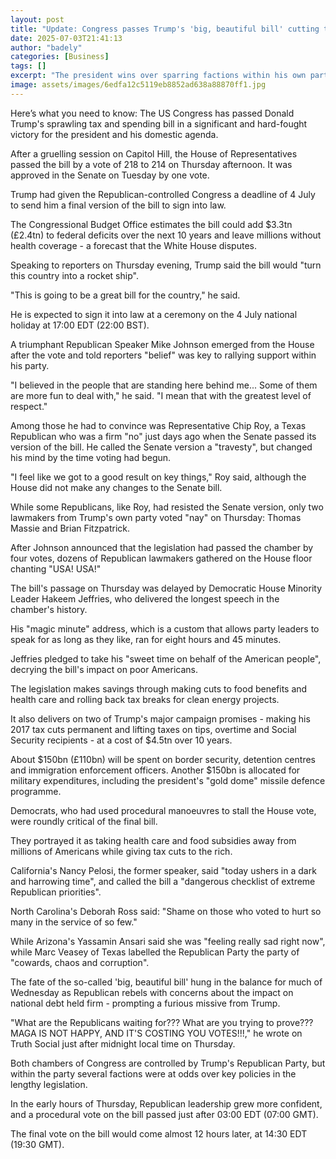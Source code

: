 ```yaml
---
layout: post
title: "Update: Congress passes Trump's 'big, beautiful bill' cutting taxes and spending"
date: 2025-07-03T21:41:13
author: "badely"
categories: [Business]
tags: []
excerpt: "The president wins over sparring factions within his own party to get the bill passed after months of wrangling."
image: assets/images/6edfa12c5119eb8852ad638a88870ff1.jpg
---
```


Here’s what you need to know: The US Congress has passed Donald Trump's sprawling tax and spending bill in a significant and hard-fought victory for the president and his domestic agenda.

After a gruelling session on Capitol Hill, the House of Representatives passed the bill by a vote of 218 to 214 on Thursday afternoon. It was approved in the Senate on Tuesday by one vote.   

Trump had given the Republican-controlled Congress a deadline of 4 July to send him a final version of the bill to sign into law.

The Congressional Budget Office estimates the bill could add $3.3tn (£2.4tn)  to federal deficits over the next 10 years and leave millions without health coverage - a forecast that the White House disputes.

Speaking to reporters on Thursday evening, Trump said the bill would "turn this country into a rocket ship".

"This is going to be a great bill for the country," he said.

He is expected to sign it into law at a ceremony on the 4 July national holiday at 17:00 EDT (22:00 BST).

A triumphant Republican Speaker Mike Johnson emerged from the House after the vote and told reporters "belief" was key to rallying support within his party.

"I believed in the people that are standing here behind me... Some of them are more fun to deal with," he said. "I mean that with the greatest level of respect."

Among those he had to convince was Representative Chip Roy, a Texas Republican who was a firm "no" just days ago when the Senate passed its version of the bill. He called the Senate version a "travesty", but changed his mind by the time voting had begun.

"I feel like we got to a good result on key things," Roy said, although the House did not make any changes to the Senate bill.

While some  Republicans, like Roy, had resisted the Senate version, only two lawmakers from Trump's own party voted "nay" on Thursday: Thomas Massie and Brian Fitzpatrick.

After Johnson announced that the legislation had passed the chamber by four votes, dozens of Republican lawmakers gathered on the House floor chanting "USA! USA!"

The bill's passage on Thursday was delayed by Democratic House Minority Leader Hakeem Jeffries, who delivered the longest speech in the chamber's history.

His "magic minute" address, which is a custom that allows party leaders to speak for as long as they like, ran for eight hours and 45 minutes.

Jeffries pledged to take his "sweet time on behalf of the American people", decrying  the bill's impact on poor Americans.

The legislation makes savings through making cuts to food benefits and health care and rolling back tax breaks for clean energy projects.

It also delivers on two of Trump's major campaign promises - making his 2017 tax cuts permanent and lifting taxes on tips, overtime and Social Security recipients - at a cost of $4.5tn over 10 years.

About $150bn (£110bn) will be spent on border security, detention centres and immigration enforcement officers. Another $150bn is allocated for military expenditures, including the president's "gold dome" missile defence programme.

Democrats, who had used procedural manoeuvres to stall the House vote, were roundly critical of the final bill. 

They portrayed it as taking health care and food subsidies away from millions of Americans while giving tax cuts to the rich.

California's Nancy Pelosi, the former speaker, said "today ushers in a dark and harrowing time", and called the bill a "dangerous checklist of extreme Republican priorities". 

North Carolina's Deborah Ross said: "Shame on those who voted to hurt so many in the service of so few."

While Arizona's Yassamin Ansari said she was "feeling really sad right now", while Marc Veasey of Texas labelled the Republican Party the party of "cowards, chaos and corruption".

The fate of the so-called 'big, beautiful bill' hung in the balance for much of Wednesday as Republican rebels with concerns about the impact on national debt held firm - prompting a furious missive from Trump.

"What are the Republicans waiting for??? What are you trying to prove??? MAGA IS NOT HAPPY, AND IT'S COSTING YOU VOTES!!!," he wrote on Truth Social just after midnight local time on Thursday.

Both chambers of Congress are controlled by Trump's Republican Party, but within the party several factions were at odds over key policies in the lengthy legislation. 

In the early hours of Thursday, Republican leadership grew more confident, and a procedural vote on the bill passed just after 03:00 EDT (07:00 GMT).

The final vote on the bill would come almost 12 hours later, at 14:30 EDT (19:30 GMT). 

